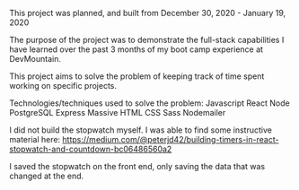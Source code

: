 This project was planned, and built from December 30, 2020 - January 19, 2020

The purpose of the project was to demonstrate the full-stack capabilities I have learned over the past 3 months of my boot camp experience at DevMountain.

This project aims to solve the problem of keeping track of time spent working on specific projects. 


Technologies/techniques used to solve the problem:
Javascript
React
Node
PostgreSQL
Express
Massive
HTML
CSS
Sass
Nodemailer


I did not build the stopwatch myself. I was able to find some instructive material here:
https://medium.com/@peterjd42/building-timers-in-react-stopwatch-and-countdown-bc06486560a2

I saved the stopwatch on the front end, only saving the data that was changed at the end. 